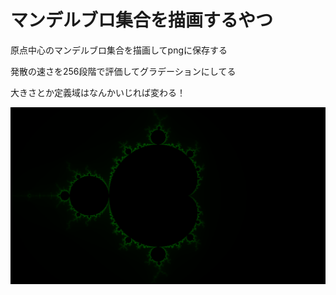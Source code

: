 # マンデルブロ集合を描画するやつ
原点中心のマンデルブロ集合を描画してpngに保存する

発散の速さを256段階で評価してグラデーションにしてる

大きさとか定義域はなんかいじれば変わる！

![mandelbrot](./mandelbrot.png)

